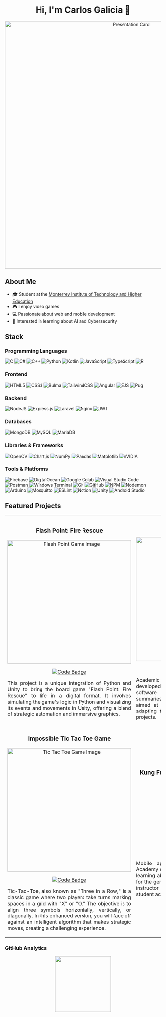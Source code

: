 <h1 align="center">Hi, I'm Carlos Galicia 👋</h1>

<div align="center">
  <img src="https://github.com/user-attachments/assets/d58a4d43-0cb2-4a37-8dee-e6c95ed02f85" alt="Presentation Card" width="800">
</div>

## About Me
- 🎓 Student at the <a href="https://tec.mx/en?srsltid=AfmBOopMXalFI5TXwzMJ2xOou7B5-Mms87JN6FN-MNjHFT1FmFBPSqGt">Monterrey Institute of Technology and Higher Education</a>
- 🎮 I enjoy video games
- 💻 Passionate about web and mobile development
- 🤖 Interested in learning about AI and Cybersecurity

## Stack
### Programming Languages
![C](https://img.shields.io/badge/c-%2300599C.svg?style=for-the-badge&logo=c&logoColor=white)
![C#](https://img.shields.io/badge/c%23-%23239120.svg?style=for-the-badge&logo=csharp&logoColor=white)
![C++](https://img.shields.io/badge/c++-%2300599C.svg?style=for-the-badge&logo=c%2B%2B&logoColor=white)
![Python](https://img.shields.io/badge/python-3670A0?style=for-the-badge&logo=python&logoColor=ffdd54)
![Kotlin](https://img.shields.io/badge/kotlin-%237F52FF.svg?style=for-the-badge&logo=kotlin&logoColor=white)
![JavaScript](https://img.shields.io/badge/javascript-%23323330.svg?style=for-the-badge&logo=javascript&logoColor=%23F7DF1E)
![TypeScript](https://img.shields.io/badge/typescript-%23007ACC.svg?style=for-the-badge&logo=typescript&logoColor=white)
![R](https://img.shields.io/badge/r-%23276DC3.svg?style=for-the-badge&logo=r&logoColor=white)

### Frontend
![HTML5](https://img.shields.io/badge/html5-%23E34F26.svg?style=for-the-badge&logo=html5&logoColor=white)
![CSS3](https://img.shields.io/badge/css3-%231572B6.svg?style=for-the-badge&logo=css3&logoColor=white)
![Bulma](https://img.shields.io/badge/bulma-00D0B1?style=for-the-badge&logo=bulma&logoColor=white)
![TailwindCSS](https://img.shields.io/badge/tailwindcss-%2338B2AC.svg?style=for-the-badge&logo=tailwind-css&logoColor=white)
![Angular](https://img.shields.io/badge/angular-%23DD0031.svg?style=for-the-badge&logo=angular&logoColor=white)
![EJS](https://img.shields.io/badge/ejs-%23B4CA65.svg?style=for-the-badge&logo=ejs&logoColor=black)
![Pug](https://img.shields.io/badge/Pug-FFF?style=for-the-badge&logo=pug&logoColor=A86454)

### Backend
![NodeJS](https://img.shields.io/badge/node.js-6DA55F?style=for-the-badge&logo=node.js&logoColor=white)
![Express.js](https://img.shields.io/badge/express.js-%23404d59.svg?style=for-the-badge&logo=express&logoColor=%2361DAFB)
![Laravel](https://img.shields.io/badge/laravel-%23FF2D20.svg?style=for-the-badge&logo=laravel&logoColor=white)
![Nginx](https://img.shields.io/badge/nginx-%23009639.svg?style=for-the-badge&logo=nginx&logoColor=white)
![JWT](https://img.shields.io/badge/JWT-black?style=for-the-badge&logo=JSON%20web%20tokens)

### Databases
![MongoDB](https://img.shields.io/badge/MongoDB-%234ea94b.svg?style=for-the-badge&logo=mongodb&logoColor=white)
![MySQL](https://img.shields.io/badge/mysql-4479A1.svg?style=for-the-badge&logo=mysql&logoColor=white)
![MariaDB](https://img.shields.io/badge/MariaDB-003545?style=for-the-badge&logo=mariadb&logoColor=white)

### Libraries & Frameworks
![OpenCV](https://img.shields.io/badge/opencv-%23white.svg?style=for-the-badge&logo=opencv&logoColor=white)
![Chart.js](https://img.shields.io/badge/chart.js-F5788D.svg?style=for-the-badge&logo=chart.js&logoColor=white)
![NumPy](https://img.shields.io/badge/numpy-%23013243.svg?style=for-the-badge&logo=numpy&logoColor=white)
![Pandas](https://img.shields.io/badge/pandas-%23150458.svg?style=for-the-badge&logo=pandas&logoColor=white)
![Matplotlib](https://img.shields.io/badge/Matplotlib-%23ffffff.svg?style=for-the-badge&logo=Matplotlib&logoColor=black)
![nVIDIA](https://img.shields.io/badge/cuda-000000.svg?style=for-the-badge&logo=nVIDIA&logoColor=green)

### Tools & Platforms
![Firebase](https://img.shields.io/badge/firebase-%23039BE5.svg?style=for-the-badge&logo=firebase&logoColor=white)
![DigitalOcean](https://img.shields.io/badge/DigitalOcean-%230167ff.svg?style=for-the-badge&logo=digitalOcean&logoColor=white)
![Google Colab](https://img.shields.io/badge/Colab-F9AB00?style=for-the-badge&logo=googlecolab&color=525252)
![Visual Studio Code](https://img.shields.io/badge/Visual_Studio_Code-0078D4?style=for-the-badge&logo=visual%20studio%20code&logoColor=white)
![Postman](https://img.shields.io/badge/Postman-FF6C37?style=for-the-badge&logo=postman&logoColor=white)
![Windows Terminal](https://img.shields.io/badge/Windows%20Terminal-%234D4D4D.svg?style=for-the-badge&logo=windows-terminal&logoColor=white)
![Git](https://img.shields.io/badge/git-%23F05033.svg?style=for-the-badge&logo=git&logoColor=white)
![GitHub](https://img.shields.io/badge/github-%23121011.svg?style=for-the-badge&logo=github&logoColor=white)
![NPM](https://img.shields.io/badge/NPM-%23CB3837.svg?style=for-the-badge&logo=npm&logoColor=white)
![Nodemon](https://img.shields.io/badge/NODEMON-%23323330.svg?style=for-the-badge&logo=nodemon&logoColor=%BBDEAD)
![Arduino](https://img.shields.io/badge/-Arduino-00979D?style=for-the-badge&logo=Arduino&logoColor=white)
![Mosquitto](https://img.shields.io/badge/mosquitto-%233C5280.svg?style=for-the-badge&logo=eclipsemosquitto&logoColor=white)
![ESLint](https://img.shields.io/badge/ESLint-4B3263?style=for-the-badge&logo=eslint&logoColor=white)
![Notion](https://img.shields.io/badge/Notion-%23000000.svg?style=for-the-badge&logo=notion&logoColor=white)
![Unity](https://img.shields.io/badge/Unity-100000?style=for-the-badge&logo=unity&logoColor=white)
![Android Studio](https://img.shields.io/badge/Android%20Studio-3DDC84?style=for-the-badge&logo=android-studio&logoColor=white)

## Featured Projects

<table>
<tr>
  <!-- Proyecto 1 -->
  <td width="50%">
    <h3 align="center">Flash Point: Fire Rescue</h3>
    <div align="center">
      <a href="https://github.com/carlosagalicia/Flash-point-fire-rescue" target="_blank">
        <img src="https://github.com/user-attachments/assets/f8390f67-c108-4b79-b6eb-ac1483203795" alt="Flash Point Game Image" width="400">
      </a>
      <p>
        <a href="https://github.com/carlosagalicia/Flash-point-fire-rescue" target="_blank">
          <img src="https://img.shields.io/badge/CODE-F24236?style=for-the-badge&logo=github&logoColor=black" alt="Code Badge">
        </a>
      </p>
      <p align="justify">
        This project is a unique integration of Python and Unity to bring the board game "Flash Point: Fire Rescue" to life in a digital format. It involves simulating the game's logic in Python and visualizing its events and movements in Unity, offering a blend of strategic automation and immersive graphics.
      </p>
    </div>
  </td>

  <!-- Proyecto 2 -->
  <td width="50%">
    <h3 align="center">Appix Risk Manager</h3>
    <div align="center">
      <a href="https://github.com/carlosagalicia/AHund" target="_blank">
        <img src="https://github.com/user-attachments/assets/b01f54e0-332e-4a31-8d74-138fe6f197a7" alt="Appix Risk Manager Image" width="400">
      </a>
      <p>
        <a href="https://github.com/carlosagalicia/AHund" target="_blank">
          <img src="https://img.shields.io/badge/CODE-2E86AB?style=for-the-badge&logo=github&logoColor=black" alt="Code Badge">
        </a>
      </p>
      <p align="justify">
        Academic team project, where a web platform was developed to categorize and assess risks arising in software agency projects, as well as generate summaries to support informed decision-making aimed at reducing risk situations by 25%, while adapting to different types and characteristics of projects.
      </p>
    </div>
  </td>
</tr>

<tr>
  <!-- Proyecto 3 -->
  <td width="50%">
    <h3 align="center">Impossible Tic Tac Toe Game</h3>
    <div align="center">
      <a href="https://github.com/carlosagalicia/Tic-Tac-Toe-Game" target="_blank">
        <img src="https://github.com/user-attachments/assets/c046e5ee-043e-4eec-bfe5-2199ff9ae40b" alt="Tic Tac Toe Game Image" width="400">
      </a>
      <p>
        <a href="https://github.com/carlosagalicia/Tic-Tac-Toe-Game" target="_blank">
          <img src="https://img.shields.io/badge/CODE-564138?style=for-the-badge&logo=github&logoColor=black" alt="Code Badge">
        </a>
      </p>
      <p align="justify">
        Tic-Tac-Toe, also known as "Three in a Row," is a classic game where two players take turns marking spaces in a grid with "X" or "O." The objective is to align three symbols horizontally, vertically, or diagonally. In this enhanced version, you will face off against an intelligent algorithm that makes strategic moves, creating a challenging experience.
      </p>
    </div>
  </td>

  <!-- Proyecto 4 -->
  <td width="50%">
    <h3 align="center">Kung Fu Mobile Application - WushuApp</h3>
    <div align="center">
      <a href="https://github.com/Academia-Mexicana-de-Wushu-Queretaro" target="_blank">
        <img src="https://github.com/user-attachments/assets/a21c118c-3ac2-4ac0-92f4-50dc5d8990ee" alt="WushuApp Image" width="200">
      </a>
      <p>
        <a href="https://github.com/Academia-Mexicana-de-Wushu-Queretaro" target="_blank">
          <img src="https://img.shields.io/badge/CODE-F5F749?style=for-the-badge&logo=github&logoColor=black" alt="Code Badge">
        </a>
      </p>
      <p align="justify">
        Mobile application developed for the Mexican Academy of Wushu Queretaro, designed to facilitate learning about contemporary Wushu Kung Fu forms for the general public. It also enables the academy's instructor to efficiently and personally manage student accounts, payments, and progress.
      </p>
    </div>
  </td>
</tr>
</table>

### GitHub Analytics

<p align="center">
<a href="https://github.com/carlosagalicia">
  
  <img height="180em" src="https://github-readme-stats-eight-theta.vercel.app/api/top-langs/?username=carlosagalicia&layout=compact&langs_count=8&theme=algolia"/>
</a>
</p>
